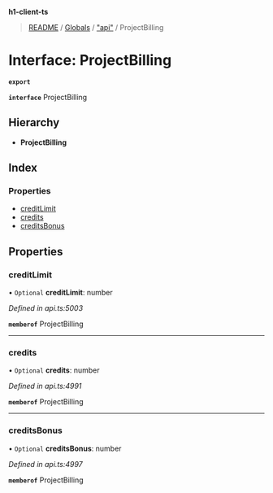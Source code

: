 **h1-client-ts**

> [README](../README.md) / [Globals](../globals.md) / ["api"](../modules/_api_.md) / ProjectBilling

# Interface: ProjectBilling

**`export`** 

**`interface`** ProjectBilling

## Hierarchy

* **ProjectBilling**

## Index

### Properties

* [creditLimit](_api_.projectbilling.md#creditlimit)
* [credits](_api_.projectbilling.md#credits)
* [creditsBonus](_api_.projectbilling.md#creditsbonus)

## Properties

### creditLimit

• `Optional` **creditLimit**: number

*Defined in api.ts:5003*

**`memberof`** ProjectBilling

___

### credits

• `Optional` **credits**: number

*Defined in api.ts:4991*

**`memberof`** ProjectBilling

___

### creditsBonus

• `Optional` **creditsBonus**: number

*Defined in api.ts:4997*

**`memberof`** ProjectBilling
